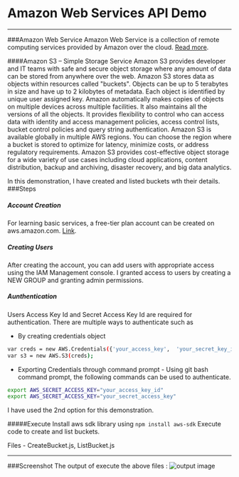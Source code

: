 ﻿# Amazon Web Services API Demo
---
###Amazon Web Service
Amazon Web Service is a collection of remote computing services provided by Amazon over the cloud. [Read more][1].

####Amazon S3 – Simple Storage Service
Amazon S3 provides developer and IT teams with safe and secure object storage where any amount of data can be stored from anywhere over the web. Amazon S3 stores data as objects within resources called "buckets". Objects can be up to 5 terabytes in size and have up to 2 kilobytes of metadata. Each object is identified by unique user assigned key. Amazon automatically makes copies of objects on multiple devices across multiple facilities. It also maintains all the versions of all the objects. It provides flexibility to control who can access data with identity and access management policies, access control lists, bucket control policies and query string authentication.  Amazon S3 is available globally in multiple AWS regions. You can choose the region where a bucket is stored to optimize for latency, minimize costs, or address regulatory requirements. Amazon S3 provides cost-effective object storage for a wide variety of use cases including cloud applications, content distribution, backup and archiving, disaster recovery, and big data analytics.

In this demonstration, I have created and listed buckets wth their details.
###Steps
##### Account Creation
For learning basic services, a free-tier plan account can be created on aws.amazon.com.
[Link][2].
##### Creating Users
After creating the account, you can add users with appropriate access using the IAM Management console.
I granted access to users by creating a NEW GROUP and granting admin permissions.

##### Aunthentication
Users Access Key Id and Secret Access Key Id are required for authentication. There are multiple ways to authenticate such as

* By creating credentials object
```sh
var creds = new AWS.Credentials({'your_access_key',  'your_secret_key_id', null});
var s3 = new AWS.S3(creds); 
``` 
* Exporting Credentials through command prompt - 
Using git bash command prompt, the following commands can be used to authenticate.
```sh
export AWS_SECRET_ACCESS_KEY="your_access_key_id" 
export AWS_SECRET_ACCESS_KEY="your_secret_access_key" 
```
I have used the 2nd option for this demonstration.

#####Execute
Install aws sdk library using 
```npm install aws-sdk```
Execute code to create and list buckets.

Files - CreateBucket.js, ListBucket.js

---
###Screenshot
The output of execute the above files :
![output image](/images/output.JPG)

[1]:https://d36cz9buwru1tt.cloudfront.net/AWS_Overview.pdf
[2]:http://aws.amazon.com/free/
